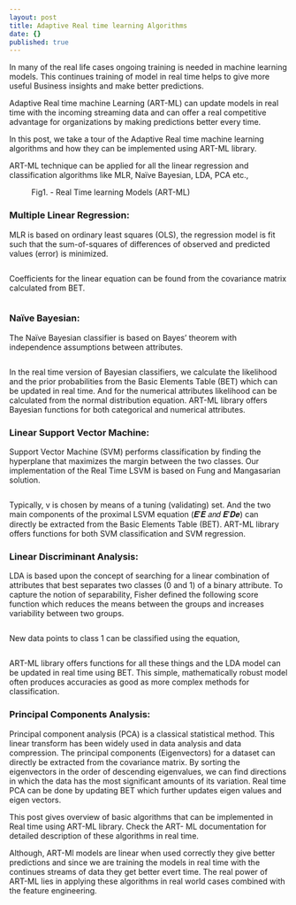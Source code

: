 ```yaml
---
layout: post
title: Adaptive Real time learning Algorithms
date: {}
published: true
---
```




In many of the real life cases ongoing training is needed in machine learning models. This continues training of model in real time helps to give more useful Business insights and make better predictions. 

Adaptive Real time machine Learning (ART-ML) can update models in real time with the incoming streaming data and can offer a real competitive advantage for organizations by making predictions better every time.

In this post, we take a tour of the Adaptive Real time machine learning algorithms and how they can be implemented using ART-ML library.

ART-ML technique can be applied for all the linear regression and classification algorithms like MLR, Naïve Bayesian, LDA, PCA etc.,

<figure>
	<img src="{{ '/assets/img/artml_algorithms.PNG' | prepend: site.baseurl }}" alt=""> 
	<figcaption>Fig1. - Real Time learning Models (ART-ML) </figcaption>
</figure>


### Multiple Linear Regression:
MLR is based on ordinary least squares (OLS), the regression model is fit such that the sum-of-squares of differences of observed and predicted values (error) is minimized. 

<figure>
	<img src="{{ '/assets/img/MLR1.png' | prepend: site.baseurl }}" alt=""> 
</figure>

Coefficients for the linear equation can be found from the covariance matrix calculated from BET.

<figure>
	<img src="{{ '/assets/img/MLR2.png' | prepend: site.baseurl }}" alt=""> 
</figure>

### Naïve Bayesian:

The Naïve Bayesian classifier is based on Bayes’ theorem with independence assumptions between attributes. 

<figure>
	<img src="{{ '/assets/img/NB1.png' | prepend: site.baseurl }}" alt=""> 
</figure>

In the real time version of Bayesian classifiers, we calculate the likelihood and the prior probabilities from the Basic Elements Table (BET) which can be updated in real time. And for the numerical attributes likelihood can be calculated from the normal distribution equation. ART-ML library offers Bayesian functions for both categorical and numerical attributes.

### Linear Support Vector Machine:

Support Vector Machine (SVM) performs classification by finding the hyperplane that maximizes the margin between the two classes. Our implementation of the Real Time LSVM is based on Fung and Mangasarian solution.

<figure>
	<img src="{{ '/assets/img/LSVM1.png' | prepend: site.baseurl }}" alt=""> 
</figure>

Typically, v is chosen by means of a tuning (validating) set. And the two main components of the proximal LSVM equation (𝑬′𝑬 𝑎𝑛𝑑 𝑬′𝑫𝒆) can directly be extracted from the Basic Elements Table (BET). ART-ML library offers functions for both SVM classification and SVM regression.

### Linear Discriminant Analysis:
LDA is based upon the concept of searching for a linear combination of attributes that best separates two classes (0 and 1) of a binary attribute. To capture the notion of separability, Fisher defined the following score function which reduces the means between the groups and increases variability between two groups.

<figure>
	<img src="{{ '/assets/img/LDA1.png' | prepend: site.baseurl }}" alt=""> 
</figure>

New data points to class 1 can be classified using the equation,


<figure>
	<img src="{{ '/assets/img/LDA2.png' | prepend: site.baseurl }}" alt=""> 
</figure>


ART-ML library offers functions for all these things and the LDA model can be updated in real time using BET. This simple, mathematically robust model often produces accuracies as good as more complex methods for classification.

### Principal Components Analysis:
Principal component analysis (PCA) is a classical statistical method. This linear transform has been widely used in data analysis and data compression. The principal components (Eigenvectors) for a dataset can directly be extracted from the covariance matrix. By sorting the eigenvectors in the order of descending eigenvalues, we can find directions in which the data has the most significant amounts of its variation. Real time PCA can be done by updating BET which further updates eigen values and eigen vectors.

This post gives overview of basic algorithms that can be implemented in Real time using ART-ML library. Check the ART-  ML documentation for detailed description of these algorithms in real time. 

Although, ART-Ml models are linear when used correctly they give better predictions and since we are training the models in real time with the continues streams of data they get better evert time. The real power of ART-ML lies in applying these algorithms in real world cases combined with the feature engineering.

